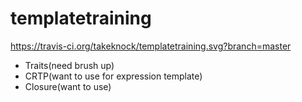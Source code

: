 # templatetraining

https://travis-ci.org/takeknock/templatetraining.svg?branch=master

- Traits(need brush up)
- CRTP(want to use for expression template)
- Closure(want to use)
